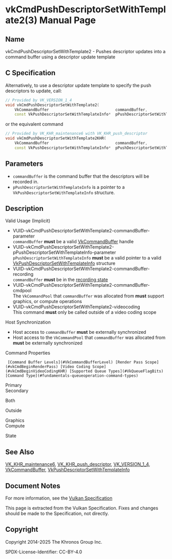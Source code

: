 # vkCmdPushDescriptorSetWithTemplate2(3) Manual Page

## Name

vkCmdPushDescriptorSetWithTemplate2 - Pushes descriptor updates into a command buffer using a descriptor update template



## [](#_c_specification)C Specification

Alternatively, to use a descriptor update template to specify the push descriptors to update, call:

```c++
// Provided by VK_VERSION_1_4
void vkCmdPushDescriptorSetWithTemplate2(
    VkCommandBuffer                             commandBuffer,
    const VkPushDescriptorSetWithTemplateInfo*  pPushDescriptorSetWithTemplateInfo);
```

or the equivalent command

```c++
// Provided by VK_KHR_maintenance6 with VK_KHR_push_descriptor
void vkCmdPushDescriptorSetWithTemplate2KHR(
    VkCommandBuffer                             commandBuffer,
    const VkPushDescriptorSetWithTemplateInfo*  pPushDescriptorSetWithTemplateInfo);
```

## [](#_parameters)Parameters

- `commandBuffer` is the command buffer that the descriptors will be recorded in.
- `pPushDescriptorSetWithTemplateInfo` is a pointer to a `VkPushDescriptorSetWithTemplateInfo` structure.

## [](#_description)Description

Valid Usage (Implicit)

- [](#VUID-vkCmdPushDescriptorSetWithTemplate2-commandBuffer-parameter)VUID-vkCmdPushDescriptorSetWithTemplate2-commandBuffer-parameter  
  `commandBuffer` **must** be a valid [VkCommandBuffer](https://registry.khronos.org/vulkan/specs/latest/man/html/VkCommandBuffer.html) handle
- [](#VUID-vkCmdPushDescriptorSetWithTemplate2-pPushDescriptorSetWithTemplateInfo-parameter)VUID-vkCmdPushDescriptorSetWithTemplate2-pPushDescriptorSetWithTemplateInfo-parameter  
  `pPushDescriptorSetWithTemplateInfo` **must** be a valid pointer to a valid [VkPushDescriptorSetWithTemplateInfo](https://registry.khronos.org/vulkan/specs/latest/man/html/VkPushDescriptorSetWithTemplateInfo.html) structure
- [](#VUID-vkCmdPushDescriptorSetWithTemplate2-commandBuffer-recording)VUID-vkCmdPushDescriptorSetWithTemplate2-commandBuffer-recording  
  `commandBuffer` **must** be in the [recording state](#commandbuffers-lifecycle)
- [](#VUID-vkCmdPushDescriptorSetWithTemplate2-commandBuffer-cmdpool)VUID-vkCmdPushDescriptorSetWithTemplate2-commandBuffer-cmdpool  
  The `VkCommandPool` that `commandBuffer` was allocated from **must** support graphics, or compute operations
- [](#VUID-vkCmdPushDescriptorSetWithTemplate2-videocoding)VUID-vkCmdPushDescriptorSetWithTemplate2-videocoding  
  This command **must** only be called outside of a video coding scope

Host Synchronization

- Host access to `commandBuffer` **must** be externally synchronized
- Host access to the `VkCommandPool` that `commandBuffer` was allocated from **must** be externally synchronized

Command Properties

     [Command Buffer Levels](#VkCommandBufferLevel) [Render Pass Scope](#vkCmdBeginRenderPass) [Video Coding Scope](#vkCmdBeginVideoCodingKHR) [Supported Queue Types](#VkQueueFlagBits) [Command Type](#fundamentals-queueoperation-command-types)

Primary  
Secondary

Both

Outside

Graphics  
Compute

State

## [](#_see_also)See Also

[VK\_KHR\_maintenance6](https://registry.khronos.org/vulkan/specs/latest/man/html/VK_KHR_maintenance6.html), [VK\_KHR\_push\_descriptor](https://registry.khronos.org/vulkan/specs/latest/man/html/VK_KHR_push_descriptor.html), [VK\_VERSION\_1\_4](https://registry.khronos.org/vulkan/specs/latest/man/html/VK_VERSION_1_4.html), [VkCommandBuffer](https://registry.khronos.org/vulkan/specs/latest/man/html/VkCommandBuffer.html), [VkPushDescriptorSetWithTemplateInfo](https://registry.khronos.org/vulkan/specs/latest/man/html/VkPushDescriptorSetWithTemplateInfo.html)

## [](#_document_notes)Document Notes

For more information, see the [Vulkan Specification](https://registry.khronos.org/vulkan/specs/latest/html/vkspec.html#vkCmdPushDescriptorSetWithTemplate2)

This page is extracted from the Vulkan Specification. Fixes and changes should be made to the Specification, not directly.

## [](#_copyright)Copyright

Copyright 2014-2025 The Khronos Group Inc.

SPDX-License-Identifier: CC-BY-4.0